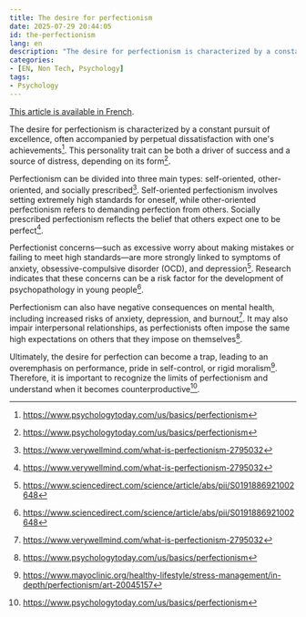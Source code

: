 ```yaml
---
title: The desire for perfectionism
date: 2025-07-29 20:44:05
id: the-perfectionism
lang: en
description: "The desire for perfectionism is characterized by a constant pursuit of excellence, often accompanied by perpetual dissatisfaction with one's achievements."
categories:
- [EN, Non Tech, Psychology]
tags:
- Psychology
---
```


[This article is available in French](/fr/le-perfectionnisme/).

The desire for perfectionism is characterized by a constant pursuit of excellence, often accompanied
by perpetual dissatisfaction with one's achievements[^1]. This personality trait can be both a
driver of success and a source of distress, depending on its form[^1].

Perfectionism can be divided into three main types: self-oriented, other-oriented, and socially
prescribed[^2]. Self-oriented perfectionism involves setting extremely high standards for oneself,
while other-oriented perfectionism refers to demanding perfection from others. Socially prescribed
perfectionism reflects the belief that others expect one to be perfect[^2].

Perfectionist concerns—such as excessive worry about making mistakes or failing to meet high
standards—are more strongly linked to symptoms of anxiety, obsessive-compulsive disorder (OCD), and
depression[^4]. Research indicates that these concerns can be a risk factor for the development of
psychopathology in young people[^4].

Perfectionism can also have negative consequences on mental health, including increased risks of
anxiety, depression, and burnout[^2]. It may also impair interpersonal relationships, as
perfectionists often impose the same high expectations on others that they impose on themselves[^1].

Ultimately, the desire for perfection can become a trap, leading to an overemphasis on performance,
pride in self-control, or rigid moralism[^3]. Therefore, it is important to recognize the limits of
perfectionism and understand when it becomes counterproductive[^1].

[^1]: https://www.psychologytoday.com/us/basics/perfectionism
[^2]: https://www.verywellmind.com/what-is-perfectionism-2795032
[^3]: https://www.mayoclinic.org/healthy-lifestyle/stress-management/in-depth/perfectionism/art-20045157
[^4]: https://www.sciencedirect.com/science/article/abs/pii/S0191886921002648
